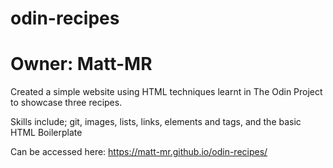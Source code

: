 # odin-recipes
# Owner: Matt-MR

Created a simple website using HTML techniques learnt in The Odin Project to showcase three recipes. 

Skills include; git, images, lists, links, elements and tags, and the basic HTML Boilerplate

Can be accessed here: https://matt-mr.github.io/odin-recipes/

